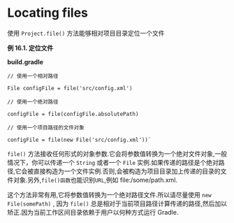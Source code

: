 # Locating files

使用 `Project.file()` 方法能够相对项目目录定位一个文件

**例 16.1. 定位文件**

**build.gradle**
```
// 使用一个相对路径

File configFile = file('src/config.xml')

// 使用一个绝对路径

configFile = file(configFile.absolutePath)

// 使用一个项目路径的文件对象 

configFile = file(new File('src/config.xml'))`
```


`file()` 方法接收任何形式的对象参数.它会将参数值转换为一个绝对文件对象,一般情况下，你可以传递一个 `String` 或者一个 `File` 实例.如果传递的路径是个绝对路径,它会被直接构造为一个文件实例.否则,会被构造为项目目录加上传递的目录的文件对象.另外,`file()函数`也能识别`URL`,例如 file:/some/path.xml.


这个方法非常有用,它将参数值转换为一个绝对路径文件.所以请尽量使用 `new File(somePath)` , 因为 `file()`  总是相对于当前项目路径计算传递的路径,然后加以矫正.因为当前工作区间目录依赖于用户以何种方式运行 Gradle.













